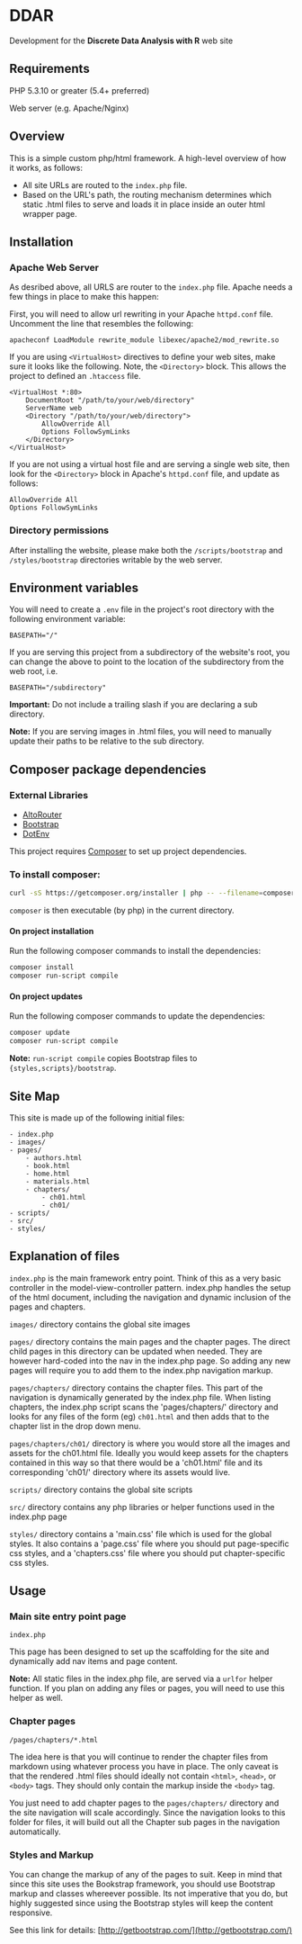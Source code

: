 # DDAR
Development for the **Discrete Data Analysis with R** web site

## Requirements ##

PHP 5.3.10 or greater (5.4+ preferred)

Web server (e.g. Apache/Nginx)

## Overview ##

This is a simple custom php/html framework. A high-level overview of how it works,
as follows:

- All site URLs are routed to the `index.php` file.
- Based on the URL's path, the routing mechanism determines which static .html files
to serve and loads it in place inside an outer html wrapper page.

## Installation ##

### Apache Web Server ###

As desribed above, all URLS are router to the `index.php` file. Apache needs
a few things in place to make this happen:

First, you will need to allow url rewriting in your Apache `httpd.conf` file. 
Uncomment the line that resembles the following:

``` apacheconf LoadModule rewrite_module libexec/apache2/mod_rewrite.so ```

If you are using `<VirtualHost>` directives to define your web sites, 
make sure it looks like the following. Note, the `<Directory>` block. This
allows the project to defined an `.htaccess` file.

``` apacheconf
<VirtualHost *:80>
	DocumentRoot "/path/to/your/web/directory"
	ServerName web
	<Directory "/path/to/your/web/directory">
		AllowOverride All
		Options FollowSymLinks
	</Directory>
</VirtualHost>
```

If you are not using a virtual host file and are serving a single
web site, then look for the `<Directory>` block in Apache's `httpd.conf` file, 
and update as follows:

``` apacheconf
AllowOverride All
Options FollowSymLinks
```

### Directory permissions ###

After installing the website, please make both the `/scripts/bootstrap` 
and `/styles/bootstrap` directories writable by the web server.

## Environment variables ##

You will need to create a `.env` file in the project's root directory with
the following environment variable:

```
BASEPATH="/"
```

If you are serving this project from a subdirectory of the website's root,
you can change the above to point to the location of the subdirectory from the
web root, i.e.

```
BASEPATH="/subdirectory"
```

**Important:** Do not include a trailing slash if you are declaring a sub directory.

**Note:** If you are serving images in .html files, you will need to manually update
their paths to be relative to the sub directory.

## Composer package dependencies ##

### External Libraries ###

- [AltoRouter](http://altorouter.com)
- [Bootstrap](http://getbootstrap.com/)
- [DotEnv](https://github.com/vlucas/phpdotenv)


This project requires [Composer](https://getcomposer.org/) to set up 
project dependencies.

### To install composer: ###

``` bash
curl -sS https://getcomposer.org/installer | php -- --filename=composer
```

`composer` is then executable (by php) in the current directory.

#### On project installation ####

Run the following composer commands to install the dependencies:

``` bash
composer install
composer run-script compile
```

#### On project updates ####

Run the following composer commands to update the dependencies:

``` bash
composer update
composer run-script compile
```

**Note:** `run-script compile` copies Bootstrap files to 
`{styles,scripts}/bootstrap`.

## Site Map ##

This site is made up of the following initial files:

``` 
- index.php
- images/
- pages/
	- authors.html
	- book.html
	- home.html
	- materials.html
	- chapters/
		- ch01.html
		- ch01/
- scripts/
- src/
- styles/
```

## Explanation of files ##

`index.php` is the main framework entry point. Think of this as a very basic
controller in the model-view-controller pattern. index.php handles the setup of
the html document, including the navigation and dynamic inclusion of the pages
and chapters.

`images/` directory contains the global site images

`pages/` directory contains the main pages and the chapter pages. The direct
child pages  in this directory can be updated when needed. They are however
hard-coded into the nav in the index.php page. So adding any new pages will
require you to add them to the index.php navigation markup.

`pages/chapters/` directory contains the chapter files. This part of the
navigation is dynamically generated by the index.php file. When listing
chapters, the index.php script scans the 'pages/chapters/' directory and looks
for any files of the form (eg) `ch01.html` and then adds that to the chapter
list in the drop down menu.

`pages/chapters/ch01/` directory is where you would store all the images and
assets for the ch01.html file. Ideally you would keep assets for the chapters
contained in this way so that there would be a 'ch01.html' file and its
corresponding 'ch01/' directory where its assets would live.

`scripts/` directory contains the global site scripts

`src/` directory contains any php libraries or helper functions used in the
index.php page

`styles/` directory contains a 'main.css' file which is used for the global
styles. It also contains a 'page.css' file where you should put page-specific
css styles, and a 'chapters.css' file where you should put chapter-specific css
styles.

## Usage ##

### Main site entry point page ###

`index.php`

This page has been designed to set up the scaffolding for the site and
dynamically add nav items and page content.

**Note:** All static files in the index.php file, are served via a `urlfor` helper
function. If you plan on adding any files or pages, you will need to use this
helper as well.

### Chapter pages ###

`/pages/chapters/*.html`

The idea here is that you will continue to render the chapter files from
markdown using whatever process you have in place. The only caveat is that the
rendered .html files should ideally not contain `<html>`, `<head>`, or
`<body>` tags. They should only contain the markup inside the `<body>` tag.

You just need to add chapter pages to the `pages/chapters/` directory and the
site navigation will scale accordingly. Since the navigation looks to this
folder for files, it will build out all the Chapter sub pages in the navigation
automatically.

### Styles and Markup ###

You can change the markup of any of the pages to suit. Keep in mind that since
this site uses the Bookstrap framework, you should use Bootstrap markup and
classes whereever possible. Its not imperative that you do, but highly
suggested since using the Bootstrap styles will keep the content responsive.

See this link for details:
[http://getbootstrap.com/](http://getbootstrap.com/)
